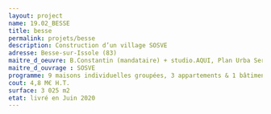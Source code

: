 ```yaml
---
layout: project
name: 19.02_BESSE
title: besse
permalink: projets/besse
description: Construction d’un village SOSVE
adresse: Besse-sur-Issole (83)
maitre_d_oeuvre: B.Constantin (mandataire) + studio.AQUI, Plan Urba Services (VRD), Polairfroid (fluides)
maitre_d_ouvrage : SOSVE
programme: 9 maisons individuelles groupées, 3 appartements & 1 bâtiment administratif
cout: 4,8 M€ H.T.
surface: 3 025 m2
etat: livré en Juin 2020
---
```

